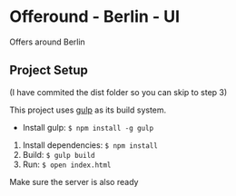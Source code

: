 # Offeround - Berlin - UI

Offers around Berlin

## Project Setup

(I have commited the dist folder so you can skip to step 3)

This project uses [gulp](http://gulpjs.com/) as its build system. 

- Install gulp: `$ npm install -g gulp`

1. Install dependencies: `$ npm install`
2. Build: `$ gulp build`
3. Run: `$ open index.html`

Make sure the server is also ready